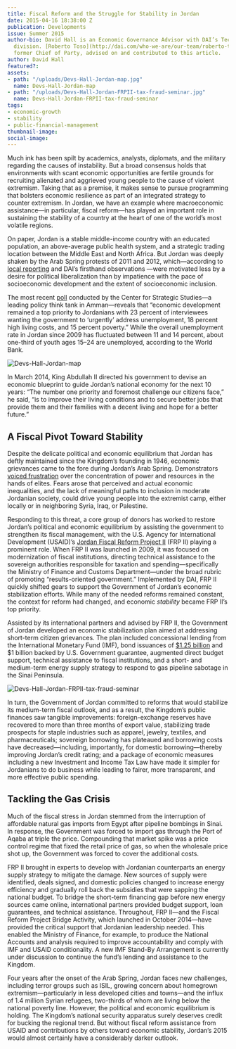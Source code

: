 ```yaml
---
title: Fiscal Reform and the Struggle for Stability in Jordan
date: 2015-04-16 18:38:00 Z
publication: Developments
issue: Summer 2015
author-bio: David Hall is an Economic Governance Advisor with DAI’s Technical Services
  division. [Roberto Toso](http://dai.com/who-we-are/our-team/roberto-toso), FRP II’s
  former Chief of Party, advised on and contributed to this article.
author: David Hall
featured?: 
assets:
- path: "/uploads/Devs-Hall-Jordan-map.jpg"
  name: Devs-Hall-Jordan-map
- path: "/uploads/Devs-Hall-Jordan-FRPII-tax-fraud-seminar.jpg"
  name: Devs-Hall-Jordan-FRPII-tax-fraud-seminar
tags:
- economic-growth
- stability
- public-financial-management
thumbnail-image:
social-image:
---
```


Much ink has been spilt by academics, analysts, diplomats, and the military regarding the causes of instability. But a broad consensus holds that environments with scant economic opportunities are fertile grounds for recruiting alienated and aggrieved young people to the cause of violent extremism. Taking that as a premise, it makes sense to pursue programming that bolsters economic resilience as part of an integrated strategy to counter extremism. In Jordan, we have an example where macroeconomic assistance—in particular, fiscal reform—has played an important role in sustaining the stability of a country at the heart of one of the world’s most volatile regions.



On paper, Jordan is a stable middle-income country with an educated population, an above-average public health system, and a strategic trading location between the Middle East and North Africa. But Jordan was deeply shaken by the Arab Spring protests of 2011 and 2012, which—according to [local reporting](http://www.theatlantic.com/international/archive/2013/07/in-jordan-the-arab-spring-isnt-over/277964/) and DAI’s firsthand observations —were motivated less by a desire for political liberalization than by impatience with the pace of socioeconomic development and the extent of socioeconomic inclusion. 

The most recent [poll](http://www.jcss.org/Photos/635608078830183108.pdf) conducted by the Center for Strategic Studies—a leading policy think tank in Amman—reveals that “economic development remained a top priority to Jordanians with 23 percent of interviewees wanting the government to ‘urgently’ address unemployment, 18 percent high living costs, and 15 percent poverty.” While the overall unemployment rate in Jordan since 2009 has fluctuated between 11 and 14 percent, about one-third of youth ages 15–24 are unemployed, according to the World Bank.

![Devs-Hall-Jordan-map](/uploads/Devs-Hall-Jordan-map.jpg) 

In March 2014, King Abdullah II directed his government to devise an economic blueprint to guide Jordan’s national economy for the next 10 years: “The number one priority and foremost challenge our citizens face,” he said, “is to improve their living conditions and to secure better jobs that provide them and their families with a decent living and hope for a better future.”

## A Fiscal Pivot Toward Stability

Despite the delicate political and economic equilibrium that Jordan has deftly maintained since the Kingdom’s founding in 1946, economic grievances came to the fore during Jordan’s Arab Spring. Demonstrators [voiced frustration](http://www.npr.org/blogs/parallels/2013/07/01/196656296/stability-or-democracy-in-jordan-its-a-fragile-balance) over the concentration of power and resources in the hands of elites.  Fears arose that perceived and actual economic inequalities, and the lack of meaningful paths to inclusion in moderate Jordanian society, could drive young people into the extremist camp, either locally or in neighboring Syria, Iraq, or Palestine.

Responding to this threat, a core group of donors has worked to restore Jordan’s political and economic equilibrium by assisting the government to strengthen its fiscal management, with the U.S. Agency for International Development (USAID)’s [Jordan Fiscal Reform Project II](http://dai.com/our-work/projects/jordan-fiscal-reform-project-ii-and-bridge-activity-frp-ii-frp-bridge) (FRP II) playing a prominent role. When FRP II was launched in 2009, it was focused on modernization of fiscal institutions, directing technical assistance to the sovereign authorities responsible for taxation and spending—specifically the Ministry of Finance and Customs Department—under the broad rubric of promoting “results-oriented government.” Implemented by DAI, FRP II quickly shifted gears to support the Government of Jordan’s economic stabilization efforts. While many of the needed reforms remained constant, the context for reform had changed, and economic *stability* became FRP II’s top priority. 

Assisted by its international partners and advised by FRP II, the Government of Jordan developed an economic stabilization plan aimed at addressing short-term citizen grievances. The plan included concessional lending from the International Monetary Fund (IMF), bond issuances of [$1.25 billion](http://dai-global-developments.com/articles/fiscal-project-helps-jordan-issue-bond/) and $1 billion backed by U.S. Government guarantee, augmented direct budget support, technical assistance to fiscal institutions, and a short- and medium-term energy supply strategy to respond to gas pipeline sabotage in the Sinai Peninsula.

![Devs-Hall-Jordan-FRPII-tax-fraud-seminar](/uploads/Devs-Hall-Jordan-FRPII-tax-fraud-seminar.jpg "FRP II training in Amman on addressing tax fraud.") 

In turn, the Government of Jordan committed to reforms that would stabilize its medium-term fiscal outlook, and as a result, the Kingdom’s public finances saw tangible improvements: foreign-exchange reserves have recovered to more than three months of export value, stabilizing trade prospects for staple industries such as apparel, jewelry, textiles, and pharmaceuticals; sovereign borrowing has plateaued and borrowing costs have decreased—including, importantly, for domestic borrowing—thereby improving Jordan’s credit rating; and a package of economic measures including a new Investment and Income Tax Law have made it simpler for Jordanians to do business while leading to fairer, more transparent, and more effective public spending.

## Tackling the Gas Crisis

Much of the fiscal stress in Jordan stemmed from the interruption of affordable natural gas imports from Egypt after pipeline bombings in Sinai. In response, the Government was forced to import gas through the Port of Aqaba at triple the price. Compounding that market spike was a price control regime that fixed the retail price of gas, so when the wholesale price shot up, the Government was forced to cover the additional costs.

FRP II brought in experts to develop with Jordanian counterparts an energy supply strategy to mitigate the damage. New sources of supply were identified, deals signed, and domestic policies changed to increase energy efficiency and gradually roll back the subsidies that were sapping the national budget. To bridge the short-term financing gap before new energy sources came online, international partners provided budget support, loan guarantees, and technical assistance. Throughout, FRP II—and the Fiscal Reform Project Bridge Activity, which launched in October 2014—have provided the critical support that Jordanian leadership needed. This enabled the Ministry of Finance, for example, to produce the National Accounts and analysis required to improve accountability and comply with IMF and USAID conditionality. A new IMF Stand-By Arrangement is currently under discussion to continue the fund’s lending and assistance to the Kingdom.

Four years after the onset of the Arab Spring, Jordan faces new challenges, including terror groups such as ISIL, growing concern about homegrown extremism—particularly in less developed cities and towns—and the influx of 1.4 million Syrian refugees, two-thirds of whom are living below the national poverty line. However, the political and economic equilibrium is holding. The Kingdom’s national security apparatus surely deserves credit for bucking the regional trend. But without fiscal reform assistance from USAID and contributions by others toward economic stability, Jordan’s 2015 would almost certainly have a considerably darker outlook.
